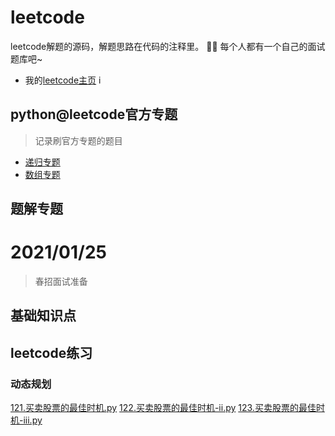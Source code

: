 # leetcode
leetcode解题的源码，解题思路在代码的注释里。
👨‍💻 每个人都有一个自己的面试题库吧~
- 我的[leetcode主页](https://leetcode-cn.com/u/stray_camel/)
i
## python@leetcode官方专题
> 记录刷官方专题的题目
- [递归专题](/python@leetcode官方递归专题.md)
- [数组专题](python@leetcode官方数组专题.md)

## 题解专题
# 2021/01/25 
> 春招面试准备
## 基础知识点
## leetcode练习
### 动态规划
[121.买卖股票的最佳时机.py](/questions/121.买卖股票的最佳时机.py)
[122.买卖股票的最佳时机-ii.py](/questions/122.买卖股票的最佳时机-ii.py)
[123.买卖股票的最佳时机-iii.py](/questions/123.买卖股票的最佳时机-iii.py)